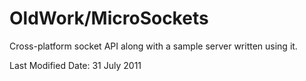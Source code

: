 OldWork/MicroSockets
====================

Cross-platform socket API along with a sample server written using it.

Last Modified Date: 31 July 2011